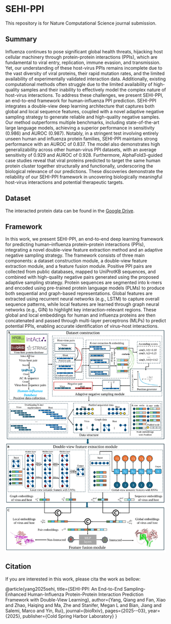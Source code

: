 # SEHI-PPI
This repository is for Nature Computational Science journal submission.

## Summary
Influenza continues to pose significant global health threats, hijacking host cellular machinery through protein-protein interactions (PPIs), which are fundamental to viral entry, replication, immune evasion, and transmission. Yet, our understanding of these host-virus PPIs remains incomplete due to the vast diversity of viral proteins, their rapid mutation rates, and the limited availability of experimentally validated interaction data. Additionally, existing computational methods often struggle due to the limited availability of high-quality samples and their inability to effectively model the complex nature of host-virus interactions. To address these challenges, we present SEHI-PPI, an end-to-end framework for human-influenza PPI prediction. SEHI-PPI integrates a double-view deep learning architecture that captures both global and local sequence features, coupled with a novel adaptive negative sampling strategy to generate reliable and high-quality negative samples. Our method outperforms multiple benchmarks, including state-of-the-art large language models, achieving a superior performance in sensitivity (0.986) and AUROC (0.987). Notably, in a stringent test involving entirely unseen human and influenza protein families, SEHI-PPI maintains strong performance with an AUROC of 0.837. The model also demonstrates high generalizability across other human-virus PPI datasets, with an average sensitivity of 0.929 and AUROC of 0.928. Furthermore, AlphaFold3-guided case studies reveal that viral proteins predicted to target the same human protein cluster together structurally and functionally, underscoring the biological relevance of our predictions. These discoveries demonstrate the reliability of our SEHI-PPI framework in uncovering biologically meaningful host-virus interactions and potential therapeutic targets.

## Dataset
The interacted protein data can be found in the [Google Drive](https://drive.google.com/drive/folders/1-zBd1yDa92pXKNx6oACudsb7-cnuLQm8).

## Framework
In this work, we present SEHI-PPI, an end-to-end deep learning framework for predicting human–influenza protein–protein interactions (PPIs), integrating a novel double-view feature extraction method and an adaptive negative sampling strategy. The framework consists of three main components: a dataset construction module, a double-view feature extraction module, and a feature fusion module. Positive PPI pairs are collected from public databases, mapped to UniProtKB sequences, and combined with high-quality negative pairs generated using the proposed adaptive sampling strategy. Protein sequences are segmented into k-mers and encoded using pre-trained protein language models (PLMs) to produce both sequential and graph-based representations. Global features are extracted using recurrent neural networks (e.g., LSTM) to capture overall sequence patterns, while local features are learned through graph neural networks (e.g., GIN) to highlight key interaction-relevant regions. These global and local embeddings for human and influenza proteins are then concatenated and passed through multi-layer perceptrons (MLPs) to predict potential PPIs, enabling accurate identification of virus–host interactions.
![Framework](Figures/fw.svg)

## Citation
If you are interested in this work, please cita the work as bellow:

@article{yang2025sehi,
  title={SEHI-PPI: An End-to-End Sampling-Enhanced Human-Influenza Protein-Protein Interaction Prediction Framework with Double-View Learning},
  author={Yang, Qiang and Fan, Xiao and Zhao, Haiqing and Ma, Zhe and Stanifer, Megan L and Bian, Jiang and Salemi, Marco and Yin, Rui},
  journal={bioRxiv},
  pages={2025--03},
  year={2025},
  publisher={Cold Spring Harbor Laboratory}
}

